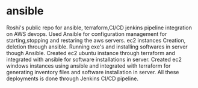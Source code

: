 # ansible
Roshi's public repo for ansible, terraform,CI/CD jenkins pipeline integration on AWS devops.
Used Ansible for configuration management for starting,stopping and restaring the aws servers.
ec2 instances Creation, deletion through ansible.
Running exe's and installing softwares in server though Ansible.
Created ec2 ubuntu instance through terraform and integrated with ansible for software installations in server.
Created ec2 windows instances using ansible and integrated with terraform for generating inventory files and software installation in server.
All these deployments is done through Jenkins CI/CD pipeline.
